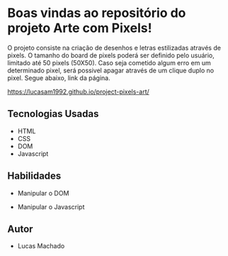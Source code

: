 # Boas vindas ao repositório do projeto Arte com Pixels!

O projeto consiste na criação de desenhos e letras estilizadas através de pixels. O tamanho do board de pixels poderá ser definido pelo usuário, limitado até 50 pixels (50X50). Caso seja cometido algum erro em um determinado pixel, será possivel apagar através de um clique duplo no pixel. Segue abaixo, link da página.

https://lucasam1992.github.io/project-pixels-art/

## Tecnologias Usadas
 - HTML
 - CSS
 - DOM
 - Javascript

## Habilidades

- Manipular o DOM

- Manipular o Javascript

## Autor

- Lucas Machado
